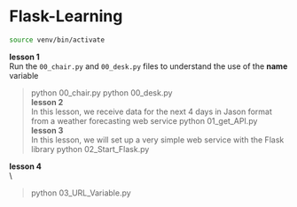 # Flask-Learning

```bash
source venv/bin/activate
```

**lesson 1**\
Run the `00_chair.py` and `00_desk.py` files to understand the use of the __name__ variable
> python 00_chair.py
> python 00_desk.py
\
**lesson 2**\
In this lesson, we receive data for the next 4 days in Jason format from a weather forecasting web service
> python 01_get_API.py
\
**lesson 3**\
In this lesson, we will set up a very simple web service with the Flask library
> python 02_Start_Flask.py

**lesson 4**\
\
> python 03_URL_Variable.py
